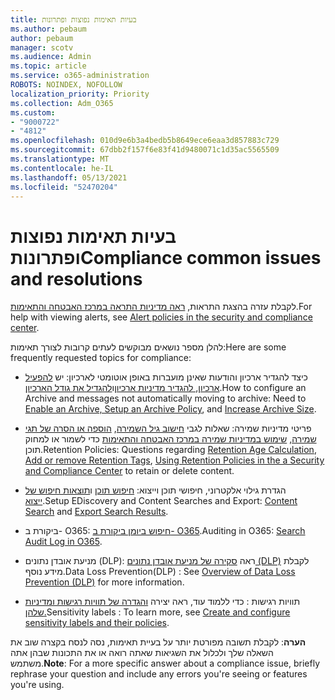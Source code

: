 ```yaml
---
title: בעיות תאימות נפוצות ופתרונות
ms.author: pebaum
author: pebaum
manager: scotv
ms.audience: Admin
ms.topic: article
ms.service: o365-administration
ROBOTS: NOINDEX, NOFOLLOW
localization_priority: Priority
ms.collection: Adm_O365
ms.custom:
- "9000722"
- "4812"
ms.openlocfilehash: 010d9e6b3a4bedb5b8649ece6eaa3d857883c729
ms.sourcegitcommit: 67dbb2f157f6e83f41d9480071c1d35ac5565509
ms.translationtype: MT
ms.contentlocale: he-IL
ms.lasthandoff: 05/13/2021
ms.locfileid: "52470204"
---
```

# <a name="compliance-common-issues-and-resolutions"></a><span data-ttu-id="bf0fb-102">בעיות תאימות נפוצות ופתרונות</span><span class="sxs-lookup"><span data-stu-id="bf0fb-102">Compliance common issues and resolutions</span></span>

<span data-ttu-id="bf0fb-103">לקבלת עזרה בהצגת התראות, [ראה מדיניות התראה במרכז האבטחה והתאימות](/microsoft-365/compliance/alert-policies.md).</span><span class="sxs-lookup"><span data-stu-id="bf0fb-103">For help with viewing alerts, see [Alert policies in the security and compliance center](/microsoft-365/compliance/alert-policies.md).</span></span>

<span data-ttu-id="bf0fb-104">להלן מספר נושאים מבוקשים לעתים קרובות לצורך תאימות:</span><span class="sxs-lookup"><span data-stu-id="bf0fb-104">Here are some frequently requested topics for compliance:</span></span>

- <span data-ttu-id="bf0fb-105">כיצד להגדיר ארכיון והודעות שאינן מועברות באופן אוטומטי לארכיון: יש [להפעיל ארכיון, להגדיר מדיניות ארכיון](/microsoft-365/compliance/enable-archive-mailboxes.md)ו[להגדיל את גודל הארכיון](/microsoft-365/compliance/enable-unlimited-archiving.md).</span><span class="sxs-lookup"><span data-stu-id="bf0fb-105">How to configure an Archive and messages not automatically moving to archive: Need to [Enable an Archive, Setup an Archive Policy](/microsoft-365/compliance/enable-archive-mailboxes.md), and [Increase Archive Size](/microsoft-365/compliance/enable-unlimited-archiving.md).</span></span>

- <span data-ttu-id="bf0fb-106">פריטי מדיניות שמירה: שאלות לגבי [חישוב גיל השמירה](/exchange/security-and-compliance/messaging-records-management/retention-age.md), [הוספה או הסרה של תגי שמירה](/exchange/security-and-compliance/messaging-records-management/add-or-remove-retention-tags.md), [שימוש במדיניות שמירה במרכז האבטחה והתאימות](/microsoft-365/compliance/retention-policies.md) כדי לשמור או למחוק תוכן.</span><span class="sxs-lookup"><span data-stu-id="bf0fb-106">Retention Policies: Questions regarding [Retention Age Calculation](/exchange/security-and-compliance/messaging-records-management/retention-age.md), [Add or remove Retention Tags](/exchange/security-and-compliance/messaging-records-management/add-or-remove-retention-tags.md), [Using Retention Policies in the a Security and Compliance Center](/microsoft-365/compliance/retention-policies.md) to retain or delete content.</span></span>

- <span data-ttu-id="bf0fb-107">הגדרת גילוי אלקטרוני, חיפושי תוכן וייצוא: [חיפוש תוכן](/microsoft-365/compliance/search-for-content.md) ו[תוצאות חיפוש של ייצוא](/microsoft-365/compliance/export-search-results.md).</span><span class="sxs-lookup"><span data-stu-id="bf0fb-107">Setup EDiscovery and Content Searches and Export: [Content Search](/microsoft-365/compliance/search-for-content.md) and [Export Search Results](/microsoft-365/compliance/export-search-results.md).</span></span>

- <span data-ttu-id="bf0fb-108">ביקורת ב- O365: [חיפוש ביומן ביקורת ב- O365](/microsoft-365/compliance/search-the-audit-log-in-security-and-compliance.md).</span><span class="sxs-lookup"><span data-stu-id="bf0fb-108">Auditing in O365: [Search Audit Log in O365](/microsoft-365/compliance/search-the-audit-log-in-security-and-compliance.md).</span></span>

- <span data-ttu-id="bf0fb-109">מניעת אובדן נתונים (DLP): ראה [סקירה של מניעת אובדן נתונים (DLP)](/microsoft-365/compliance/data-loss-prevention-policies.md) לקבלת מידע נוסף.</span><span class="sxs-lookup"><span data-stu-id="bf0fb-109">Data Loss Prevention(DLP) : See [Overview of Data Loss Prevention (DLP)](/microsoft-365/compliance/data-loss-prevention-policies.md) for more information.</span></span>
 
- <span data-ttu-id="bf0fb-110">תוויות רגישות : כדי ללמוד עוד, ראה יצירה [והגדרה של תוויות רגישות ומדיניות שלהן.](/microsoft-365/compliance/create-sensitivity-labels.md)</span><span class="sxs-lookup"><span data-stu-id="bf0fb-110">Sensitivity labels : To learn more, see [Create and configure sensitivity labels and their policies](/microsoft-365/compliance/create-sensitivity-labels.md).</span></span>

<span data-ttu-id="bf0fb-111">**הערה**: לקבלת תשובה מפורטת יותר על בעיית תאימות, נסה לנסח בקצרה שוב את השאלה שלך ולכלול את השגיאות שאתה רואה או את התכונות שבהן אתה משתמש.</span><span class="sxs-lookup"><span data-stu-id="bf0fb-111">**Note**: For a more specific answer about a compliance issue, briefly rephrase your question and include any errors you're seeing or features you're using.</span></span>
